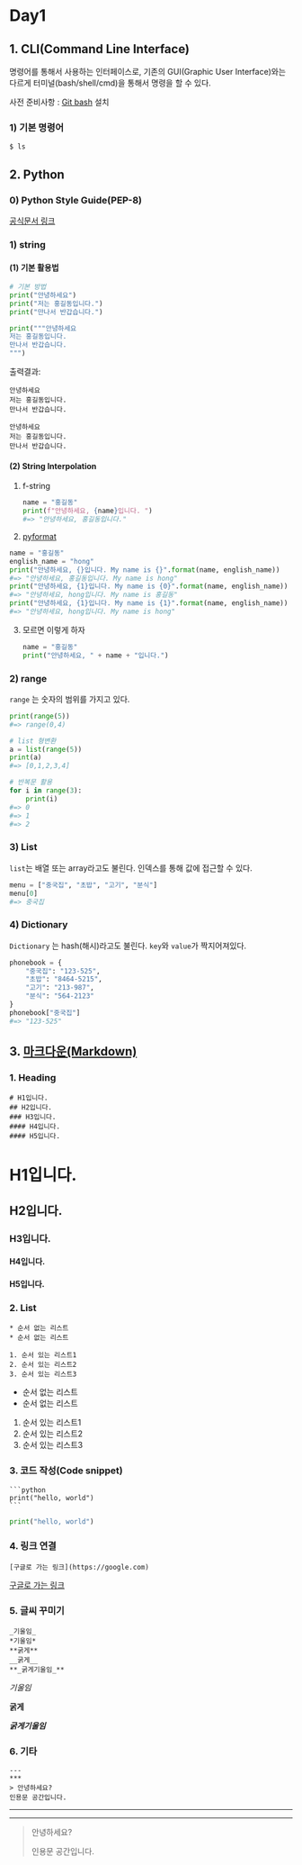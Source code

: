 # Day1

## 1. CLI(Command Line Interface)

명령어를 통해서 사용하는 인터페이스로, 기존의 GUI(Graphic User Interface)와는 다르게 터미널(bash/shell/cmd)을 통해서 명령을 할 수 있다.

 사전 준비사항 : [Git bash](https://gitforwindows.org) 설치

### 1) 기본 명령어

```
$ ls
```



## 2. Python

### 0) Python Style Guide(PEP-8)

[공식문서 링크](https://www.python.org/dev/peps/pep-0008/)



### 1) string

#### (1) 기본 활용법

```python
# 기본 방법
print("안녕하세요")
print("저는 홍길동입니다.")
print("만나서 반갑습니다.")

print("""안녕하세요
저는 홍길동입니다.
만나서 반갑습니다.
""")
```

출력결과: 

```
안녕하세요
저는 홍길동입니다.
만나서 반갑습니다.

안녕하세요
저는 홍길동입니다.
만나서 반갑습니다.
```

#### (2) String Interpolation

1. f-string 

   ```python
   name = "홍길동"
   print(f"안녕하세요, {name}입니다. ")
   #=> "안녕하세요, 홍길동입니다."
   ```

2.  [pyformat](https://pyformat.info/)

   ```python
   name = "홍길동"
   english_name = "hong"
   print("안녕하세요, {}입니다. My name is {}".format(name, english_name))
   #=> "안녕하세요, 홍길동입니다. My name is hong"
   print("안녕하세요, {1}입니다. My name is {0}".format(name, english_name))
   #=> "안녕하세요, hong입니다. My name is 홍길동"
   print("안녕하세요, {1}입니다. My name is {1}".format(name, english_name))
   #=> "안녕하세요, hong입니다. My name is hong"
   
   ```

3. 모르면 이렇게 하자

   ```python
   name = "홍길동"
   print("안녕하세요, " + name + "입니다.")
   ```

### 2) range

`range` 는 숫자의 범위를 가지고 있다.

```python
print(range(5))
#=> range(0,4)

# list 형변환
a = list(range(5))
print(a)
#=> [0,1,2,3,4]

# 반복문 활용
for i in range(3):
    print(i)
#=> 0
#=> 1
#=> 2
```

### 3) List

`list`는 배열 또는 array라고도 불린다. 인덱스를 통해 값에 접근할 수 있다.

```python
menu = ["중국집", "초밥", "고기", "분식"]
menu[0]
#=> 중국집
```

### 4) Dictionary

`Dictionary` 는 hash(해시)라고도 불린다. `key`와 `value`가 짝지어져있다.

```python 
phonebook = {
    "중국집": "123-525",
    "초밥": "8464-5215",
    "고기": "213-987",
    "분식": "564-2123"
}
phonebook["중국집"]
#=> "123-525"
```

## 3. [마크다운(Markdown)](https://www.markdownguide.org/)

### 1. Heading

```
# H1입니다.
## H2입니다.
### H3입니다.
#### H4입니다.
#### H5입니다.
```

# H1입니다.
## H2입니다.
### H3입니다.
#### H4입니다.
#### H5입니다.

### 2. List

```
* 순서 없는 리스트
* 순서 없는 리스트

1. 순서 있는 리스트1
2. 순서 있는 리스트2
3. 순서 있는 리스트3
```

* 순서 없는 리스트
* 순서 없는 리스트

1. 순서 있는 리스트1
2. 순서 있는 리스트2
3. 순서 있는 리스트3

### 3. 코드 작성(Code snippet)

```
​```python
print("hello, world")
​```
```

```python
print("hello, world")
```

### 4.  링크 연결

```
[구글로 가는 링크](https://google.com)
```

[구글로 가는 링크](https://google.com)

### 5. 글씨 꾸미기

```
_기울임_
*기울임*
**굵게**
__굵게__
**_굵게기울임_**
```

*기울임*

**굵게**

**_굵게기울임_**

### 6. 기타

```
---
***
> 안녕하세요?
인용문 공간입니다.
```

---

***

> 안녕하세요?
>
> 인용문 공간입니다.













